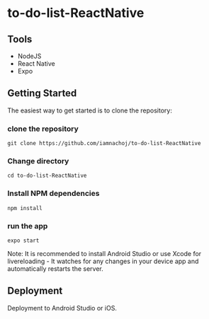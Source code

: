 # to-do-list-ReactNative
 
## Tools
 - NodeJS
 - React Native
 - Expo


## Getting Started
The easiest way to get started is to clone the repository:

### clone the repository
`git clone https://github.com/iamnachoj/to-do-list-ReactNative`
### Change directory
`cd to-do-list-ReactNative`
### Install NPM dependencies
`npm install`
### run the app
`expo start`

Note: It is recommended to install Android Studio or use Xcode for livereloading - It watches for any changes in your device app and automatically restarts the server.

## Deployment
Deployment to Android Studio or iOS.
